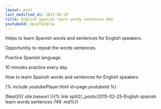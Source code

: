 ```yaml
---
layout: post
last_modified_at: 2021-03-29
title: English Spanish learn words sentences 842 
youtubeId: UpseT4lQlSw
---
```

 
 
Helps to learn Spanish words and sentences for English speakers.

Opportunitiy to repeat the words sentences. 

Practice Spanish language. 
 
10 minutes practice every day. 
 
How to learn Spanish words and sentences for English speakers 
 
{% include youtubePlayer.html id=page.youtubeId %}
 
 
[Next]({{ site.baseurl }}{% link  split2/_posts/2015-02-25-English spanish learn words sentences 749 .md%})
 
